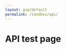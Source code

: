 ```yaml
---
layout: gxp/default
permalink: /sandbox/api/
---
```


<h1>API test page</h1>
<!--<script src="https://ajax.googleapis.com/ajax/libs/jquery/1.12.4/jquery.min.js"></script>-->
<script>
var creds = 'p6XqHIFHGGQqABCUL7FCr9BnMJ25VX66';
//var creds = 'qqyTtuX3bjn9clJEMNQSPvG19ZHjW5bR';
var ajax = function(method,url,data,callback) {
    var request = new XMLHttpRequest();
    request.open(method, url, true);
    request.setRequestHeader("client_id", creds);
    request.setRequestHeader("Content-type", "application/json");
    request.onreadystatechange = function () {
        if (request.readyState == 4 && request.status == 200) {
            var response = JSON.parse(request.responseText);
            callback(response);
        }
    }
    if (data) {
        request.send(JSON.stringify(data));
    } else {
        request.send();
    }
};

var logResponse = function(obj){
    console.log(obj);
};

//ajax('https://moneysupermarket-staging.apigee.net/gb/reference-data/v0/vehicles?registrationNumber=LWR82H',logResponse);
var creditCardsData = {
   "offset": 0,
   "limit": 11,
   "sort": [
       {
           "name": "code",
           "order": "asc"
       }
   ],
   "filters": [
       {
           "name": "category.name",
           "values": ["cat_msm_credit_card_goal_06"],
           "filterType": "ALL"
       }
   ]
};

// Credit cards
//var cardsHref = 'https://moneysupermarket-dev.apigee.net/gb/product/v1/search/listing-products?facets=true';
//ajax('POST',href,creditCardsData,logResponse);

// Vehicle lookup
var regHref = 'https://moneysupermarket-dev.apigee.net/gb/reference-data/v0/vehicles?registrationNumber=LWR82H';
ajax('GET',regHref,null,logResponse);

// Energy product variants
//ajax('POST','https://moneysupermarket-dev.apigee.net/gb/product/v1/search/energy-product-variants?facets=true',null,logResponse);

// MSMUX API TEST
//ajax('GET','http://private-1de44-msmmockresults.apiary-mock.com/results',null,logResponse);

// Using JQuery 1.5+
//var url = "https://moneysupermarket-dev.apigee.net/gb/reference-data/v0/vehicle-body-types";
//$.ajax({url: 'https://moneysupermarket-dev.apigee.net/gb/product/v1/search/energy-product-variants?facets=true',headers: {"client_id": "kG8gfeV92yEHrdXtdTuAGXtGXarLjqLc"},success: function(result){console.log(result);}});
//
//

</script>